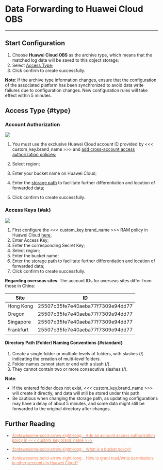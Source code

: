# Data Forwarding to Huawei Cloud OBS
---

## Start Configuration

1. Choose **Huawei Cloud OBS** as the archive type, which means that the matched log data will be saved to this object storage;   
2. Select [Access Type](#type);
3. Click confirm to create successfully.

**Note**: If the archive type information changes, ensure that the configuration of the associated platform has been synchronized to avoid data write failures due to configuration changes. New configuration rules will take effect within 5 minutes.


## Access Type {#type}

### Account Authorization

![](../img/back-8.png)

1. You must use the exclusive Huawei Cloud account ID provided by <<< custom_key.brand_name >>> and [add cross-account access authorization policies](../obs-config.md);
2. Select region;
3. Enter your bucket name on Huawei Cloud;

4. Enter the [storage path](#standard) to facilitate further differentiation and location of forwarded data;
5. Click confirm to create successfully.

### Access Keys {#ak}

![](../img/back-9.png)

1. First configure the <<< custom_key.brand_name >>> RAM policy in Huawei Cloud [here](../obs-ak.md);
2. Enter Access Key;
3. Enter the corresponding Secret Key;
4. Select region;
5. Enter the bucket name;
6. Enter the [storage path](#standard) to facilitate further differentiation and location of forwarded data;
7. Click confirm to create successfully.

**Regarding overseas sites**: The account IDs for overseas sites differ from those in China:

| Site | ID    |
| ---------- | ------------- |
| Hong Kong | 25507c35fe7e40aeba77f7309e94dd77    |
| Oregon | 25507c35fe7e40aeba77f7309e94dd77    |
| Singapore | 25507c35fe7e40aeba77f7309e94dd77    |
| Frankfurt | 25507c35fe7e40aeba77f7309e94dd77    |

#### Directory Path (Folder) Naming Conventions {#standard}

1. Create a single folder or multiple levels of folders, with slashes (/) indicating the creation of multi-level folders.  
2. Folder names cannot start or end with a slash (/).  
3. They cannot contain two or more consecutive slashes (/). 

**Note**:
    
- If the entered folder does not exist, <<< custom_key.brand_name >>> will create it directly, and data will still be stored under this path.
- Be cautious when changing the storage path, as updating configurations may have a delay of about 5 minutes, and some data might still be forwarded to the original directory after changes.

## Further Reading

<font size=2>

<div class="grid cards" markdown>

- [<font color="coral"> :fontawesome-solid-arrow-right-long: &nbsp; Add an account access authorization policy in <<< custom_key.brand_name >>></font>](../obs-config.md)

</div>

<div class="grid cards" markdown>

- [<font color="coral"> :fontawesome-solid-arrow-right-long: &nbsp; What is a bucket policy?</font>](https://support.huaweicloud.com/perms-cfg-obs/obs_40_0004.html)

</div>

<div class="grid cards" markdown>

- [<font color="coral"> :fontawesome-solid-arrow-right-long: &nbsp; How to grant read/write permissions to other accounts in Huawei Cloud?</font>](https://support.huaweicloud.com/perms-cfg-obs/obs_40_0025.html)


</div>

</font>